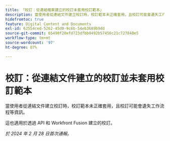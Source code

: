 ```yaml
---
title: 「校訂：從連結檔案建立的校訂未套用校訂範本」
description: 當使用者從連結文件建立校訂時，校訂範本未正確套用，且校訂可能會遺失工作流程等資訊。
hidefromtoc: true
feature: Digital Content and Documents
exl-id: 62554ced-5262-45d0-9c6b-54eb3689b9dd
source-git-commit: 65490f20efd723dfbb0492b57456c21c727848e5
workflow-type: tm+mt
source-wordcount: '97'
ht-degree: 87%

---
```


# 校訂：從連結文件建立的校訂並未套用校訂範本

<!--On WF, WFF, WFP TOCs-->

<!--

>[!NOTE]
>
>This issue was fixed on March 14, 2024.

-->

當使用者從連結文件建立校訂時，校訂範本未正確套用，且校訂可能會遺失工作流程等資訊。

這也適用於透過 API 和 Workfront Fusion 建立的校訂。

_於 2024 年 2 月 28 日首次通報。_
